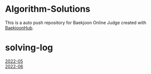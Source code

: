 # Algorithm-Solutions
This is a auto push repository for Baekjoon Online Judge created with [BaekjoonHub](https://github.com/BaekjoonHub/BaekjoonHub).
<br>
# solving-log
[2022-05](./solving-log-2205.md)<br>
[2022-06](./solving-log-2206.md)<br>

